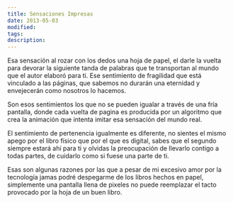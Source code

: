 ```yaml
---
title: Sensaciones Impresas
date: 2013-05-03
modified:
tags:
description:
---
```


Esa sensación al rozar con los dedos una hoja de papel, el darle la vuelta para devorar la siguiente tanda de palabras que te transportan al mundo que el autor elaboró para ti. Ese sentimiento de fragilidad que está vinculado a las páginas, que sabemos no durarán una eternidad y envejecerán como nosotros lo hacemos.

Son esos sentimientos los que no se pueden igualar a través de una fría pantalla, donde cada vuelta de pagina es producida por un algoritmo que crea la animación que intenta imitar esa sensación del mundo real.

El sentimiento de pertenencia igualmente es diferente, no sientes el mismo apego por el libro físico que por el que es digital, sabes que el segundo siempre estará ahí para ti y olvidas la preocupación de llevarlo contigo a todas partes, de cuidarlo como si fuese una parte de ti.

Esas son algunas razones por las que a pesar de mi excesivo amor por la tecnología jamas podré despegarme de los libros hechos en papel, simplemente una pantalla llena de pixeles no puede reemplazar el tacto provocado por la hoja de un buen libro.
